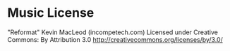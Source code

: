 # Music License

"Reformat" Kevin MacLeod (incompetech.com) 
Licensed under Creative Commons: By Attribution 3.0
http://creativecommons.org/licenses/by/3.0/

